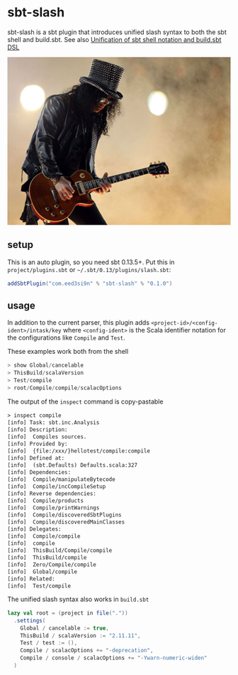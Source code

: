 sbt-slash
=========

sbt-slash is a sbt plugin that introduces unified slash syntax to both the sbt shell and build.sbt.
See also [Unification of sbt shell notation and build.sbt DSL][contrib]

![slash](slash.jpg?raw=true)

setup
-----

This is an auto plugin, so you need sbt 0.13.5+. Put this in `project/plugins.sbt` or `~/.sbt/0.13/plugins/slash.sbt`:

```scala
addSbtPlugin("com.eed3si9n" % "sbt-slash" % "0.1.0")
```

usage
-----

In addition to the current parser, this plugin adds `<project-id>/<config-ident>/intask/key` where `<config-ident>` is the Scala identifier notation for the configurations like `Compile` and `Test`.

These examples work both from the shell

```scala
> show Global/cancelable
> ThisBuild/scalaVersion
> Test/compile
> root/Compile/compile/scalacOptions
```

The output of the `inspect` command is copy-pastable

```
> inspect compile
[info] Task: sbt.inc.Analysis
[info] Description:
[info]  Compiles sources.
[info] Provided by:
[info]  {file:/xxx/}hellotest/compile:compile
[info] Defined at:
[info]  (sbt.Defaults) Defaults.scala:327
[info] Dependencies:
[info]  Compile/manipulateBytecode
[info]  Compile/incCompileSetup
[info] Reverse dependencies:
[info]  Compile/products
[info]  Compile/printWarnings
[info]  Compile/discoveredSbtPlugins
[info]  Compile/discoveredMainClasses
[info] Delegates:
[info]  Compile/compile
[info]  compile
[info]  ThisBuild/Compile/compile
[info]  ThisBuild/compile
[info]  Zero/Compile/compile
[info]  Global/compile
[info] Related:
[info]  Test/compile
```

The unified slash syntax also works in `build.sbt`

```scala
lazy val root = (project in file("."))
  .settings(
    Global / cancelable := true,
    ThisBuild / scalaVersion := "2.11.11",
    Test / test := (),
    Compile / scalacOptions += "-deprecation",
    Compile / console / scalacOptions += "-Ywarn-numeric-widen"
  )
```

  [contrib]: https://contributors.scala-lang.org/t/unification-of-sbt-shell-notation-and-build-sbt-dsl/913
